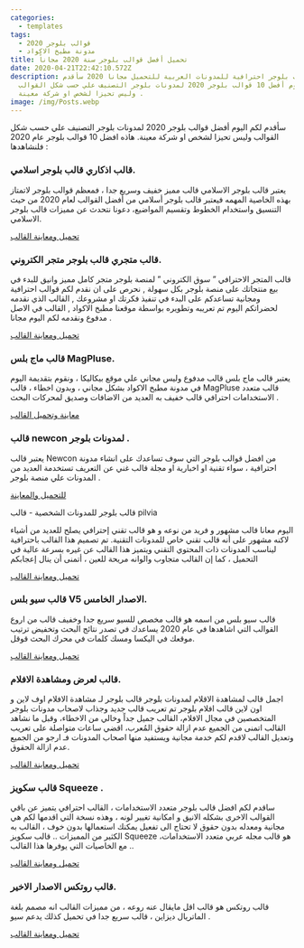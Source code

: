 ```yaml
---
categories:
  - templates
tags:
  - قوالب بلوجر 2020
  - مدونة مطبخ الاكواد
title: تحميل أفضل قوالب بلوجر سنة 2020 مجاناً
date: 2020-04-21T22:42:10.572Z
description: افضل قوالب بلوجر احترافية للمدونات العربية للتحميل مجانا 2020 سأقدم
  لكم اليوم أفضل 10 قوالب بلوجر 2020 لمدونات بلوجر التصنيف علي حسب شكل القوالب
  وليس تحيزا لشخص او شركة معينة .
image: /img/Posts.webp
---
```

  

سأقدم لكم اليوم أفضل قوالب بلوجر 2020 لمدونات بلوجر التصنيف علي حسب شكل القوالب وليس تحيزا لشخص او شركة معينة.  هاذه افضل 10 قوالب بلوجر عام 2020 فلنشاهدها :

### قالب اذكاري قالب بلوجر اسلامي.

يعتبر قالب بلوجر الاسلامي قالب مميز خفيف وسريع جدا ، فمعظم قوالب بلوجر لاتمتاز بهذه الخاصية المهمه فيعتبر قالب بلوجر أسلامي من أفضل القوالب لعام 2020 من حيث التنسيق واستخدام الخطوط وتقسيم المواضيع، دعونا نتحدث عن مميزات قالب بلوجر الاسلامي.

[ تحميل ومعاينة القالب ](https://kitchen-codes.blogspot.com/2020/03/islamic-blogger-template.html)

### قالب متجري قالب بلوجر متجر الكتروني.

قالب المتجر الاحترافي ” سوق الكتروني ” لمنصة بلوجر متجر كامل مميز وانيق للبدء في بيع منتجاتك على منصة بلوجر بكل سهولة , نحرص على ان نقدم لكم قوالب احترافية ومجانية تساعدكم على البدء في تنفيذ فكرتك او مشروعك , القالب الذي نقدمه لحضراتكم اليوم تم تعريبه وتطويره  بواسطة موقعنا مطبخ الاكواد  , القالب في الاصل مدفوع ونقدمه لكم اليوم مجانا .

[تحميل ومعاينة القالب](https://kitchen-codes.blogspot.com/2020/02/souq-cart-blogger-template.html)

### قالب ماج بلس MagPluse.

يعتبر قالب ماج بلس قالب مدفوع وليس مجاني علي موقع بيكاليكا ، ونقوم بتقديمة اليوم في مدونة مطبخ الاكواد بشكل مجاني ، وبدون اخطاء ، قالب MagPluse قالب متعدد الاستخدامات احترافي قالب خفيف به العديد من الاضافات وصديق لمحركات البحث .

[معاينة وتحميل القالب](https://kitchen-codes.blogspot.com/2020/02/MagPlus-Template.html)

### قالب newcon لمدونات بلوجر .

يعتبر قالب Newcon من افضل قوالب بلوجر التي سوف تساعدك على انشاء مدونة احترافية ، سواء تقنية او اخبارية او مجلة قالب غني  عن التعريف تستخدمة العديد من المدونات علي منصة بلوجر .

[للتحميل والمعاينة](https://kitchen-codes.blogspot.com/2020/02/Themplete-Newcon.html)

قالب بلوجر للمدونات الشخصية - قالب pilvia

اليوم معانا قالب مشهور و فريد من نوعه و هو قالب تقني إحترافي يصلح للعديد من أشياء لاكنه مشهور على أنه قالب تقني خاص للمدونات التقنية.  تم تصميم هذا القالب باحترافية ليناسب المدونات ذات المحتوي التقني ويتميز هذا القالب عن غيره  بسرعة عالية في التحميل ، كما إن القالب متجاوب والوانه مريحة للعين  ، أتمنى أن ينال إعجابكم

[تحميل ومعاينة القالب](https://kitchen-codes.blogspot.com/2020/02/blogger-templates-professional.html)

### قالب سيو بلس V5  الاصدار الخامس.

قالب سيو بلس من اسمه هو قالب مخصص للسيو سريع جدا وخفيف قالب من اروع القوالب التي اشاهدها في عام 2020 يساعدك في تصدر نتائج البحث وتخفيض ترتيب موقعك في اليكسا ومسك كلمات في محرك البحث قوقل.

[تحميل ومعاينة القالب](https://kitchen-codes.blogspot.com/2020/02/Seo-Plus-V5-Template.html)

### قالب لعرض ومشاهدة الافلام.

اجمل قالب لمشاهدة الاقلام لمدونات بلوجر قالب بلوجر لـ مشاهدة الافلام اوف لاين و اون لاين قالب افلام بلوجر
 تم تعريب قالب جديد وجذاب لاصحاب مدونات بلوجر المتخصصين في مجال الافلام، القالب جميل جداً وخالي من الاخطاء، وقبل ما نشاهد القالب اتمنى من الجميع عدم ازالة حقوق المُعرب، اقضي ساعات متواصلة على تعريب وتعديل القالب لاقدم لكم خدمة مجانية ويستفيد منها اصحاب المدونات فـ ارجو من الجميع عدم ازالة الحقوق.

[تحميل ومعاينة القالب](https://kitchen-codes.blogspot.com/2019/07/template-show-movies-for-blogger.html)

### قالب سكويز Squeeze .

ساقدم لكم افضل قالب بلوجر متعدد الاستخدامات ، القالب احترافي يتميز عن باقي القوالب الاخرى بشكله الانيق و امكانية تغيير لونه ، وهذه نسخة التي اقدمها لكم هي مجانية ومعدله بدون حقوق لا تحتاج الى تفعيل يمكنك استعمالها بدون خوف ، القالب به الكثير من المميزات .. قالب سكويز Squeeze هو قالب مجله عربي متعدد الاستخدامات، مع الخاصيات التي يوفرها هذا القالب ..

[تحميل ومعاينة القالب](https://kitchen-codes.blogspot.com/2019/07/squeeze.html)

### قالب روتكس الاصدار الاخير.

قالب روتكس  هو قالب اقل مايقال عنه روعه ، من مميزات القالب انه مصمم بلغة الماتريال ديزاين ، قالب سريع جدا في تحميل كذلك يدعم سيو .

[تحميل ومعاينة القالب](https://kitchen-codes.blogspot.com/2019/07/rotkx.html)